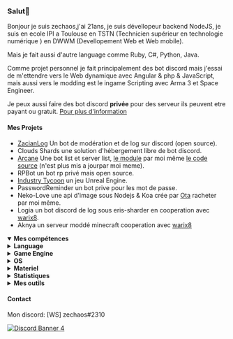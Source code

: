 <h3 id="salut-">Salut👋</h3>
<p>Bonjour je suis zechaos,j'ai 21ans, je suis dévellopeur backend NodeJS, je suis en ecole IPI a Toulouse en TSTN (Technicien supérieur en technologie numérique ) en DWWM (Devellopement Web et Web mobile).</p>
<p>Mais je fait aussi d'autre language comme Ruby, C#, Python, Java.</p>
<p>Comme projet personnel je fait principalement des bot discord mais j'essai de m'ettendre vers le Web dynamique avec Angular & php & JavaScript, mais aussi vers le modding est le ingame Scripting avec Arma 3 et Space Engineer.</p>
<p>Je peux aussi faire des bot discord <strong>privée</strong> pour des serveur ils peuvent etre payant ou gratuit. <a href="https://github.com/zechaos031/zechaos031/blob/master/info/CustomBot.md">Pour plus d'information</a></p>
<h4 id="mes-projets">Mes Projets</h4>
<ul>
<li><a href="https://github.com/zechaos031/ZacianLogs">ZacianLog</a> Un bot de modération et de log sur discord (open source).</li>
<li>Clouds Shards une solution d'hébergement libre de bot discord.</li>
<li><a href="https://arcane-center.xyz/">Arcane</a> Une bot list et server list, <a href="https://www.npmjs.com/package/abcapi">le module</a> par moi même <a href="https://github.com/Arcane-Bot-Center/abcAPI">le code source</a> (n'est plus mis a jourpar moi meme).</li>
<li>RPBot un bot rp privé mais open source.</li>
<li><a href="https://zechaossoft.itch.io/industry-tycoons">Industry Tycoon</a> un jeu Unreal Engine.</li>
<li>PasswordReminder un bot prive pour les mot de passe.</li>
<li>Neko-Love une api d'image sous Nodejs & Koa crée par <a href="https://github.com/Steven-Debande">Ota</a> racheter par moi même.</li>
<li>Logia un bot discord de log sous eris-sharder en cooperation avec <a href="https://github.com/warix8">warix8</a>.</li>
<li>Aknya un serveur moddé minecraft cooperation avec <a href="https://github.com/warix8">warix8</a></li>
</ul>
<details open="">
  <summary><strong>Mes compétences</strong></summary>
  <details>
  <summary><strong>Language</strong></summary>
    <details>
  <summary><strong>Web</strong></summary>
<img src="https://progress-bar.dev/60?title=JavaScript" alt="60%"> <img src="https://progress-bar.dev/30?title=HTML" alt="30%"> <img src="https://progress-bar.dev/30?title=CSS" alt="30%">
</details>
<details>
  <summary><strong>Backend</strong></summary>
<img src="https://progress-bar.dev/90?title=NodeJS" alt="90%"> <img src="https://progress-bar.dev/5?title=PHP" alt="5%"> <img src="https://progress-bar.dev/30?title=Deno" alt="30%"> <img src="https://progress-bar.dev/30?title=TypeScript" alt="30%">  <img src="https://progress-bar.dev/30?title=CoffeeScript" alt="30%">
</details>
<details>
  <summary><strong>Autres</strong></summary>
<img src="https://progress-bar.dev/20?title=Ruby" alt="20%"> <img src="https://progress-bar.dev/20?title=Python" alt="20%"> <img src="https://progress-bar.dev/60?title=Csharp" alt="60%">  <img src="https://progress-bar.dev/10?title=Lua" alt="10%"> <img src="https://progress-bar.dev/10?title=GML" alt="10%">
  </details>
</details>
<details>
  <summary><strong>Game Engine</strong></summary>
<img src="https://progress-bar.dev/30?title=UnrealEngine4" alt="30%"> <img src="https://progress-bar.dev/30?title=GM2" alt="30%">
</details>
<details>
  <summary><strong>OS</strong></summary>
<img src="https://progress-bar.dev/30?title=Linux" alt="30%"> <img src="https://progress-bar.dev/70?title=Windows" alt="70%">
</details>
<details>
  <summary><strong>Materiel</strong></summary>
<img src="https://progress-bar.dev/90?title=Hardware" alt="90%">
<p></p>
</details>

</details>

<details>
  <summary><b>Statistiques</b></summary>
  
  [![Github Statistics](https://github-readme-stats.vercel.app/api?username=zechaos031&theme=radical)](https://github.com/anuraghazra/github-readme-stats)
[![Github Statistics](https://github-profile-trophy.vercel.app/?username=zechaos031&theme=dracula)

<!--START_SECTION:waka-->
![Profile Views](http://img.shields.io/badge/Profile%20Views-17-blue)

**🐱 My Github Data** 

> 🏆 572 Contributions in the Year 2020
 > 
> 📦 43.8 kB Used in Github's Storage 
 > 
> 💼 Opted to Hire
 > 
> 📜 42 Public Repositories
 > 
> 🔑 9 Private Repositories 

**I'm an Early 🐤** 

```text
🌞 Morning    116 commits    ██████░░░░░░░░░░░░░░░░░░░   25.11% 
🌆 Daytime    163 commits    ████████░░░░░░░░░░░░░░░░░   35.28% 
🌃 Evening    85 commits     ████░░░░░░░░░░░░░░░░░░░░░   18.4% 
🌙 Night      98 commits     █████░░░░░░░░░░░░░░░░░░░░   21.21%

```
📅 **I'm Most Productive on Monday** 

```text
Monday       130 commits    ███████░░░░░░░░░░░░░░░░░░   28.14% 
Tuesday      80 commits     ████░░░░░░░░░░░░░░░░░░░░░   17.32% 
Wednesday    74 commits     ████░░░░░░░░░░░░░░░░░░░░░   16.02% 
Thursday     60 commits     ███░░░░░░░░░░░░░░░░░░░░░░   12.99% 
Friday       50 commits     ██░░░░░░░░░░░░░░░░░░░░░░░   10.82% 
Saturday     40 commits     ██░░░░░░░░░░░░░░░░░░░░░░░   8.66% 
Sunday       28 commits     █░░░░░░░░░░░░░░░░░░░░░░░░   6.06%

```


📊 **This Week I Spent My Time On** 

```text
⌚︎ Time Zone: Europe/Paris

💬 Programming Languages: 
JavaScript               11 hrs 35 mins      █████████████░░░░░░░░░░░░   52.85% 
EJS                      4 hrs 36 mins       █████░░░░░░░░░░░░░░░░░░░░   21.05% 
HTML                     2 hrs 31 mins       ███░░░░░░░░░░░░░░░░░░░░░░   11.5% 
CSS                      1 hr 56 mins        ██░░░░░░░░░░░░░░░░░░░░░░░   8.85% 
C#                       32 mins             ░░░░░░░░░░░░░░░░░░░░░░░░░   2.47%

🔥 Editors: 
WebStorm                 21 hrs 21 mins      ████████████████████████░   97.43% 
Rider                    33 mins             ░░░░░░░░░░░░░░░░░░░░░░░░░   2.57%

🐱‍💻 Projects: 
netIntra                 14 hrs 42 mins      ████████████████░░░░░░░░░   67.11% 
WS                       3 hrs 12 mins       ███░░░░░░░░░░░░░░░░░░░░░░   14.61% 
Bot-Discord-Structures   1 hr 33 mins        █░░░░░░░░░░░░░░░░░░░░░░░░   7.08% 
ZacianLogs               56 mins             █░░░░░░░░░░░░░░░░░░░░░░░░   4.31% 
LeSnake                  33 mins             ░░░░░░░░░░░░░░░░░░░░░░░░░   2.57%

```

**I Mostly Code in JavaScript** 

```text
JavaScript               20 repos            ███████████████████░░░░░░   76.92% 
C#                       4 repos             ███░░░░░░░░░░░░░░░░░░░░░░   15.38% 
Python                   1 repo              █░░░░░░░░░░░░░░░░░░░░░░░░   3.85% 
Ruby                     1 repo              █░░░░░░░░░░░░░░░░░░░░░░░░   3.85%

```


**Timeline**

![Chart not found](https://github.com/zechaos031/zechaos031/blob/master/charts/bar_graph.png) 


<!--END_SECTION:waka-->



![Chart not found](https://wakatime.com/share/@82d61414-6426-46d3-ba45-230b1678d094/a854baf3-b811-4627-ac99-e35f0a84f3df.png) 

</details>

<details>
  <summary><b>Mes outils</b></summary>
  
[![Webstorm](https://img.shields.io/badge/Webstrom-007acc?style=for-the-badge&logo=JetBrains&logoColor=white)](https://www.jetbrains.com/)
[![Rider](https://img.shields.io/badge/Rider-007acc?style=for-the-badge&logo=JetBrains&logoColor=white)](https://www.jetbrains.com/)
[![Git](https://img.shields.io/badge/Git-f05032?style=for-the-badge&logo=git&logoColor=white)](https://git-scm.com/)
[![MongoDB](https://img.shields.io/badge/MongoDB-47a248?style=for-the-badge&logo=mongodb&logoColor=white)](https://www.mongodb.com/)    
[![Javascript](https://img.shields.io/badge/Javascript-f7df1e?style=for-the-badge&logo=javascript&logoColor=white)](https://developer.mozilla.org/en-US/docs/Web/JavaScript)
[![Node.js](https://img.shields.io/badge/Node.js-339933?style=for-the-badge&logo=node.js&logoColor=white)](https://nodejs.org/en/)
</details>



#### Contact
Mon discord: [WS] zechaos#2310

[![Discord Banner 4](https://discordapp.com/api/guilds/604953858979921921/widget.png?style=banner4)](https://discordapp.com/invite/CQarcG5)
